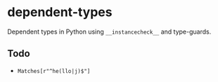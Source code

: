 # dependent-types

Dependent types in Python using `__instancecheck__` and type-guards.

## Todo

- `Matches[r"^he(llo|j)$"]`
